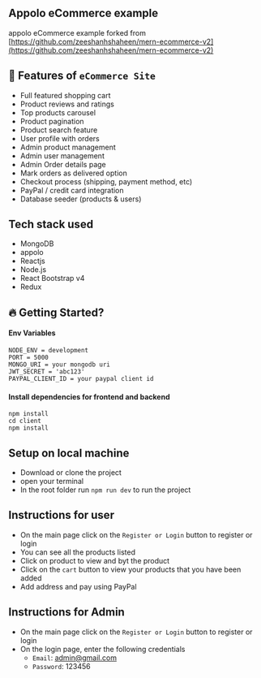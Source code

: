 ## Appolo eCommerce example 

appolo eCommerce example forked from [https://github.com/zeeshanhshaheen/mern-ecommerce-v2](https://github.com/zeeshanhshaheen/mern-ecommerce-v2)

##  :white_flower: Features of `eCommerce Site` 

- Full featured shopping cart
- Product reviews and ratings
- Top products carousel
- Product pagination
- Product search feature
- User profile with orders
- Admin product management
- Admin user management
- Admin Order details page
- Mark orders as delivered option
- Checkout process (shipping, payment method, etc)
- PayPal / credit card integration
- Database seeder (products & users)


## Tech stack used
   - MongoDB
   - appolo
   - Reactjs
   - Node.js
   - React Bootstrap v4
   - Redux


## 🔥 Getting Started?

#### Env Variables

```
NODE_ENV = development
PORT = 5000
MONGO_URI = your mongodb uri
JWT_SECRET = 'abc123'
PAYPAL_CLIENT_ID = your paypal client id
```

#### Install dependencies for frontend and backend

```
npm install
cd client
npm install
```


## Setup on local machine

- Download or clone the project
-  open your terminal 
- In the root folder run  ``` npm run dev ``` to run the project


## Instructions for user
- On the main page click on the `Register or Login` button to register or login
- You can see all the products listed
- Click on product to view and byt the product
- Click on the `cart` button to view your products that you have been added
- Add address and pay using PayPal


## Instructions for Admin
 - On the main page click on the `Register or Login` button to register or login
 - On the login page, enter the following credentials
    - `Email`: admin@gmail.com
    - `Password`: 123456
            




